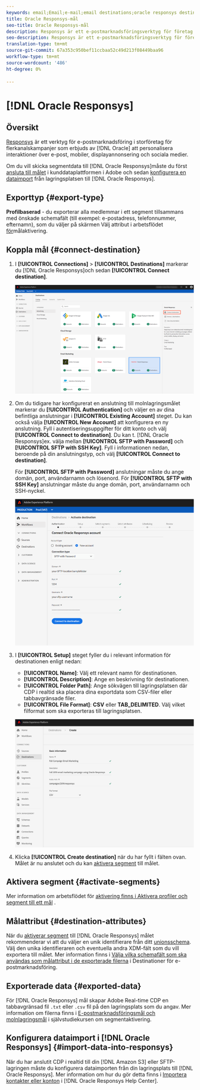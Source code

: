 ```yaml
---
keywords: email;Email;e-mail;email destinations;oracle responsys destination
title: Oracle Responsys-mål
seo-title: Oracle Responsys-mål
description: Responsys är ett e-postmarknadsföringsverktyg för företag för flerkanalskampanjer som erbjuds av Oracle för att personalisera interaktioner över e-post, mobiler, displayannonsering och sociala medier.
seo-description: Responsys är ett e-postmarknadsföringsverktyg för företag för flerkanalskampanjer som erbjuds av Oracle för att personalisera interaktioner över e-post, mobiler, displayannonsering och sociala medier.
translation-type: tm+mt
source-git-commit: 67a353c950bef11ccbaa52c49d213f08449baa96
workflow-type: tm+mt
source-wordcount: '486'
ht-degree: 0%

---
```



# [!DNL Oracle Responsys]

## Översikt

[Responsys](https://www.oracle.com/marketingcloud/products/cross-channel-orchestration/) är ett verktyg för e-postmarknadsföring i storföretag för flerkanalskampanjer som erbjuds av [!DNL Oracle] att personalisera interaktioner över e-post, mobiler, displayannonsering och sociala medier.

Om du vill skicka segmentdata till [!DNL Oracle Responsys]måste du först [ansluta till målet](#connect-destination) i kunddataplattformen i Adobe och sedan [konfigurera en dataimport](#import-data-into-responsys) från lagringsplatsen till [!DNL Oracle Responsys].

## Exporttyp {#export-type}

**Profilbaserad** - du exporterar alla medlemmar i ett segment tillsammans med önskade schemafält (till exempel: e-postadress, telefonnummer, efternamn), som du väljer på skärmen Välj attribut i arbetsflödet [för](/help/rtcdp/destinations/activate-destinations.md#select-attributes)målaktivering.

## Koppla mål {#connect-destination}

1. I **[!UICONTROL Connections]** > **[!UICONTROL Destinations]** markerar du [!DNL Oracle Responsys]och sedan **[!UICONTROL Connect destination]**.

   ![Anslut till svar](/help/rtcdp/destinations/assets/connect-oracle-responsys.png)

2. Om du tidigare har konfigurerat en anslutning till molnlagringsmålet markerar du **[!UICONTROL Authentication]** och väljer en av dina befintliga anslutningar i **[!UICONTROL Existing Account]** steget. Du kan också välja **[!UICONTROL New Account]** att konfigurera en ny anslutning. Fyll i autentiseringsuppgifter för ditt konto och välj **[!UICONTROL Connect to destination]**. Du kan t. [!DNL Oracle Responsys]ex. välja mellan **[!UICONTROL SFTP with Password]** och **[!UICONTROL SFTP with SSH Key]**. Fyll i informationen nedan, beroende på din anslutningstyp, och välj **[!UICONTROL Connect to destination]**.

   För **[!UICONTROL SFTP with Password]** anslutningar måste du ange domän, port, användarnamn och lösenord.
För **[!UICONTROL SFTP with SSH Key]** anslutningar måste du ange domän, port, användarnamn och SSH-nyckel.

   ![Fyll i svarsinformation](/help/rtcdp/destinations/assets/responsys-authentication.png)

3. I **[!UICONTROL Setup]** steget fyller du i relevant information för destinationen enligt nedan:
   * **[!UICONTROL Name]**: Välj ett relevant namn för destinationen.
   * **[!UICONTROL Description]**: Ange en beskrivning för destinationen.
   * **[!UICONTROL Folder Path]**: Ange sökvägen till lagringsplatsen där CDP i realtid ska placera dina exportdata som CSV-filer eller tabbavgränsade filer.
   * **[!UICONTROL File Format]**: **CSV** eller **TAB_DELIMITED**. Välj vilket filformat som ska exporteras till lagringsplatsen.

   ![Grundläggande information om svar](/help/rtcdp/destinations/assets/responsys-basic-information.png)

4. Klicka **[!UICONTROL Create destination]** när du har fyllt i fälten ovan. Målet är nu anslutet och du kan [aktivera segment](/help/rtcdp/destinations/activate-destinations.md) till målet.

## Aktivera segment {#activate-segments}

Mer information om arbetsflödet för [aktivering finns i Aktivera profiler och segment till ett mål](/help/rtcdp/destinations/activate-destinations.md) .

## Målattribut {#destination-attributes}

När du [aktiverar segment](/help/rtcdp/destinations/activate-destinations.md) till [!DNL Oracle Responsys] målet rekommenderar vi att du väljer en unik identifierare från ditt [unionsschema](../../profile/home.md#profile-fragments-and-union-schemas). Välj den unika identifieraren och eventuella andra XDM-fält som du vill exportera till målet. Mer information finns i [Välja vilka schemafält som ska användas som målattribut i de exporterade filerna](/help/rtcdp/destinations/email-marketing-destinations.md#destination-attributes) i Destinationer för e-postmarknadsföring.

## Exporterade data {#exported-data}

För [!DNL Oracle Responsys] mål skapar Adobe Real-time CDP en tabbavgränsad fil `.txt` eller `.csv` fil på den lagringsplats som du angav. Mer information om filerna finns i [E-postmarknadsföringsmål och molnlagringsmål](/help/rtcdp/destinations/activate-destinations.md#esp-and-cloud-storage) i självstudiekursen om segmentaktivering.

<!--

Expect a new file to be created in your storage location every day. The file format is:

`Oracle_Responsys_segment<segmentID>_<timestamp-yyyymmddhhmmss>.csv`

```
Oracle_Responsys_segment12341e18-abcd-49c2-836d-123c88e76c39_20200408061804.csv
Oracle_Responsys_segment12341e18-abcd-49c2-836d-123c88e76c39_20200409052200.csv
Oracle_Responsys_segment12341e18-abcd-49c2-836d-123c88e76c39_20200410061130.csv
```

The presence of these files in your storage location is confirmation of successful activation. To understand how the exported files are structured, you can [download a sample .csv file](/help/rtcdp/destinations/assets/sample_export_file_segment12341e18-abcd-49c2-836d-123c88e76c39_20200408061804.csv). This sample file includes the profile attributes `person.firstname`, `person.lastname`, `person.gender`, `person.birthyear`, and `personalEmail.address`.

-->

## Konfigurera dataimport i [!DNL Oracle Responsys] {#import-data-into-responsys}

När du har anslutit CDP i realtid till din [!DNL Amazon S3] eller SFTP-lagringen måste du konfigurera dataimporten från din lagringsplats till [!DNL Oracle Responsys]. Mer information om hur du gör detta finns i [Importera kontakter eller konton](https://docs.oracle.com/cloud/latest/marketingcs_gs/OMCEA/Connect_WizardUpload.htm) i [!DNL Oracle Responsys Help Center].